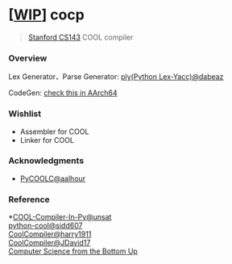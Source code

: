 # [[WIP](https://github.com/tingwei628/cocp/projects/1)] cocp
> [Stanford CS143](https://web.stanford.edu/class/cs143/) COOL compiler

### Overview

Lex Generator、Parse Generator: [ply(Python Lex-Yacc)@dabeaz](https://github.com/dabeaz/ply)

CodeGen: [check this in AArch64](https://github.com/tingwei628/cool-compiler-1/blob/tingwei628-aarch64/doc/aarch64.md)

### Wishlist
- Assembler for COOL
- Linker for COOL

### Acknowledgments
- [PyCOOLC@aalhour](https://github.com/aalhour/PyCOOLC)

### Reference

*[COOL-Compiler-In-Py@unsat](https://github.com/unsat/COOL-Compiler-In-Py)\
[python-cool@sidd607](https://github.com/sidd607/python-cool)\
[CoolCompiler@harry1911](https://github.com/harry1911/CoolCompiler)\
[CoolCompiler@JDavid17](https://github.com/JDavid17/CoolCompiler)\
[Computer Science from the Bottom Up](https://www.bottomupcs.com/)

